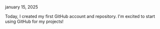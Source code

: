 january 15, 2025

Today, I created my first GitHub account and repository. I'm excited to start using GitHub for my projects!
